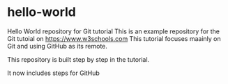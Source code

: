 # hello-world
Hello World repository for Git tutorial
This is an example repository for the Git tutoial on https://www.w3schools.com
This tutorial focuses maainly on Git and using GitHub as its remote.

This repository is built step by step in the tutorial.

It now includes steps for GitHub
